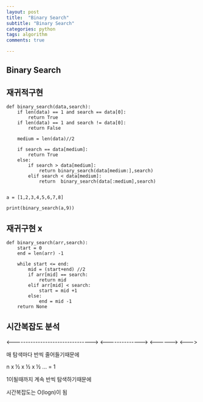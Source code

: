 ```yaml
---
layout: post
title:  "Binary Search"
subtitle: "Binary Search"
categories: python
tags: algorithm
comments: true

---
```


Binary Search
---

재귀적구현
---
```
def binary_search(data,search):
    if len(data) == 1 and search == data[0]:
        return True
    if len(data) == 1 and search != data[0]:
        return False

    medium = len(data)//2

    if search == data[medium]:
        return True
    else:
        if search > data[medium]:
            return binary_search(data[medium:],search)
        elif search < data[medium]:
            return  binary_search(data[:medium],search)


a = [1,2,3,4,5,6,7,8]

print(binary_search(a,9))
```

재귀구현 x
---
```
def binary_search(arr,search):
    start = 0
    end = len(arr) -1
    
    while start <= end:
        mid = (start+end) //2
        if arr[mid] == search:
            return mid
        elif arr[mid] < search:
            start = mid +1
        else:
            end = mid -1
    return None
```

시간복잡도 분석
---

<-------------------------------->
<-------------->
<------>
<--->

매 탐색마다 반씩 줄어들기때문에

n x ½ x ½ x ½ ... = 1

1이될때까지 계속 반씩 탐색하기때문에

시간복잡도는 O(logn)이 됨
